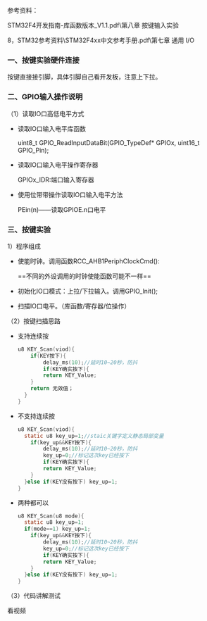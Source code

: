 参考资料：

STM32F4开发指南-库函数版本_V1.1.pdf\第八章 按键输入实验

8，STM32参考资料\STM32F4xx中文参考手册.pdf\第七章 通用 I/O  

### 一、按键实验硬件连接

按键直接接引脚，具体引脚自己看开发板，注意上下拉。

### 二、GPIO输入操作说明

（1）读取IO口高低电平方式

- 读取IO口输入电平库函数

  uint8_t GPIO_ReadInputDataBit(GPIO_TypeDef* GPIOx, uint16_t GPIO_Pin);

- 读取IO口输入电平操作寄存器

  GPIOx_IDR:端口输入寄存器

- 使用位带带操作读取IO口输入电平方法

  PEin(n)——读取GPIOE.n口电平

### 三、按键实验

1）程序组成

- 使能时钟。调用函数RCC_AHB1PeriphClockCmd():

  ==不同的外设调用的时钟使能函数可能不一样==

- 初始化IO口模式：上拉/下拉输入。调用GPIO_lnit();

- 扫描IO口电平。（库函数/寄存器/位操作）

（2）按键扫描思路

- 支持连续按

  ```c
  u8 KEY_Scan(viod){
      if(KEY按下){
          delay_ms(10);//延时10~20秒，防抖
          if(KEY确实按下){
          return KEY_Value;
      }
      return 无效值；
    }
  }
  ```

  

- 不支持连续按

  ```c
  u8 KEY_Scan(viod){
  	static u8 key_up=1;//staic关键字定义静态局部变量
      if(key_up&&KEY按下){
          delay_ms(10);//延时10~20秒，防抖
          key_up=0;//标记这次key已经按下
          if(KEY确实按下){
          return KEY_Value;
      }
    }else if(KEY没有按下) key_up=1;
  }
  ```

- 两种都可以

  ```c
  u8 KEY_Scan(u8 mode){
  	static u8 key_up=1;
  	if(mode==1) key_up=1;
      if(key_up&&KEY按下){
          delay_ms(10);//延时10~20秒，防抖
          key_up=0;//标记这次key已经按下
          if(KEY确实按下){
          return KEY_Value;
      }
    }else if(KEY没有按下) key_up=1;
  }
  ```

（3）代码讲解测试

看视频

